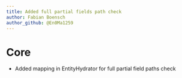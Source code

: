 ```yaml
---
title: Added full partial fields path check
author: Fabian Boensch
author_github: @En0Ma1259
---
```

# Core
* Added mapping in EntityHydrator for full partial field paths check
